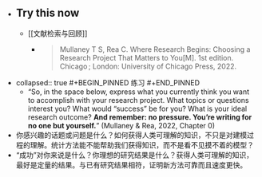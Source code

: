 - ## Try this now
	- [[文献检索与回顾]]
		- >Mullaney T S, Rea C. Where Research Begins: Choosing a Research Project That Matters to You[M]. 1st  edition. Chicago ; London: University of Chicago Press, 2022.
- collapsed:: true
  #+BEGIN_PINNED
  练习
  #+END_PINNED
	- “So, in the space below, express what you currently think you want to accomplish with your research project. What topics or questions interest you? What would “success” be for you? What is your ideal research outcome? **And remember: no pressure. You’re writing for no one but yourself.**” (Mullaney & Rea, 2022, Chapter 0)
- 你感兴趣的话题或问题是什么？如何获得人类可理解的知识，不只是对建模过程的理解。统计方法能不能帮助我们获得知识，而不是看不见摸不着的模型？
- “成功”对你来说是什么？你理想的研究结果是什么？获得人类可理解的知识，最好是定量的结果。与已有研究结果相符，证明新方法可靠而且速度更快。